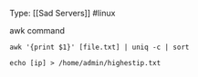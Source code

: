 Type: [[Sad Servers]] #linux 

awk command
```[bash]
awk '{print $1}' [file.txt] | uniq -c | sort 

echo [ip] > /home/admin/highestip.txt

```